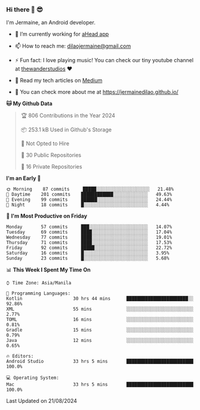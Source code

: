 ### Hi there 👋 😎
I'm Jermaine, an Android developer.

- 🔭 I’m currently working for [aHead app](https://www.ahead-app.com/)

- 📫 How to reach me: dilaojermaine@gmail.com

- ⚡ Fun fact: I love playing music! You can check our tiny youtube channel at [thewanderstudios](https://www.youtube.com/thewanderstudios) ♥️

- 📖 Read my tech articles on [Medium](https://jermainedilao.medium.com/)

- 👀 You can check more about me at https://jermainedilao.github.io/

<!--
**jermainedilao/jermainedilao** is a ✨ _special_ ✨ repository because its `README.md` (this file) appears on your GitHub profile.

Here are some ideas to get you started:

- 🔭 I’m currently working on ...
- 🌱 I’m currently learning ...
- 👯 I’m looking to collaborate on ...
- 🤔 I’m looking for help with ...
- 💬 Ask me about ...
- 📫 How to reach me: ...
- 😄 Pronouns: ...
- ⚡ Fun fact: ...
-->

<!--START_SECTION:waka-->
**🐱 My Github Data** 

> 🏆 806 Contributions in the Year 2024
 > 
> 📦 253.1 kB Used in Github's Storage 
 > 
> 🚫 Not Opted to Hire
 > 
> 📜 30 Public Repositories 
 > 
> 🔑 16 Private Repositories  
 > 
**I'm an Early 🐤** 

```text
🌞 Morning    87 commits     █████░░░░░░░░░░░░░░░░░░░░   21.48% 
🌆 Daytime    201 commits    ████████████░░░░░░░░░░░░░   49.63% 
🌃 Evening    99 commits     ██████░░░░░░░░░░░░░░░░░░░   24.44% 
🌙 Night      18 commits     █░░░░░░░░░░░░░░░░░░░░░░░░   4.44%

```
📅 **I'm Most Productive on Friday** 

```text
Monday       57 commits     ███░░░░░░░░░░░░░░░░░░░░░░   14.07% 
Tuesday      69 commits     ████░░░░░░░░░░░░░░░░░░░░░   17.04% 
Wednesday    77 commits     ████░░░░░░░░░░░░░░░░░░░░░   19.01% 
Thursday     71 commits     ████░░░░░░░░░░░░░░░░░░░░░   17.53% 
Friday       92 commits     █████░░░░░░░░░░░░░░░░░░░░   22.72% 
Saturday     16 commits     █░░░░░░░░░░░░░░░░░░░░░░░░   3.95% 
Sunday       23 commits     █░░░░░░░░░░░░░░░░░░░░░░░░   5.68%

```


📊 **This Week I Spent My Time On** 

```text
⌚︎ Time Zone: Asia/Manila

💬 Programming Languages: 
Kotlin                   30 hrs 44 mins      ███████████████████████░░   92.86% 
XML                      55 mins             ░░░░░░░░░░░░░░░░░░░░░░░░░   2.77% 
TOML                     16 mins             ░░░░░░░░░░░░░░░░░░░░░░░░░   0.81% 
Gradle                   15 mins             ░░░░░░░░░░░░░░░░░░░░░░░░░   0.79% 
Java                     12 mins             ░░░░░░░░░░░░░░░░░░░░░░░░░   0.65%

🔥 Editors: 
Android Studio           33 hrs 5 mins       █████████████████████████   100.0%

💻 Operating System: 
Mac                      33 hrs 5 mins       █████████████████████████   100.0%

```


 Last Updated on 21/08/2024
<!--END_SECTION:waka-->
